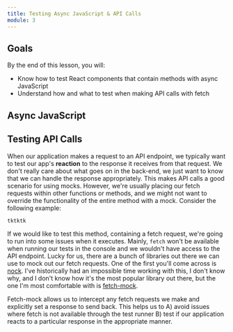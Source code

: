 ```yaml
---
title: Testing Async JavaScript & API Calls
module: 3
---
```


## Goals

By the end of this lesson, you will:

* Know how to test React components that contain methods with async JavaScript 
* Understand how and what to test when making API calls with fetch

## Async JavaScript

## Testing API Calls
When our application makes a request to an API endpoint, we typically want to test our app's **reaction** to the response it receives from that request. We don't really care about what goes on in the back-end, we just want to know that we can handle the response appropriately. This makes API calls a good scenario for using mocks. However, we're usually placing our fetch requests within other functions or methods, and we might not want to override the functionality of the entire method with a mock. Consider the following example:

```javascript
tktktk
```

If we would like to test this method, containing a fetch request, we're going to run into some issues when it executes. Mainly, `fetch` won't be available when running our tests in the console and we wouldn't have access to the API endpoint. Lucky for us, there are a bunch of libraries out there we can use to mock out our fetch requests. One of the first you'll come across is [nock](https://github.com/node-nock/nock). I've historically had an impossible time working with this, I don't know why, and I don't know how it's the most popular library out there, but the one I'm most comfortable with is [fetch-mock](https://www.npmjs.com/package/fetch-mock).

Fetch-mock allows us to intercept any fetch requests we make and explicitly set a response to send back. This helps us to A) avoid issues where fetch is not available through the test runner B) test if our application reacts to a particular response in the appropriate manner.

